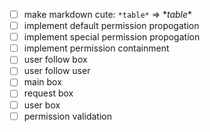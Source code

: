 
- [ ] make markdown cute: `*table*` => \**table*\*
- [ ] implement default permission propogation
- [ ] implement special permission propogation
- [ ] implement permission containment
- [ ] user follow box
- [ ] user follow user
- [ ] main box
- [ ] request box
- [ ] user box
- [ ] permission validation
